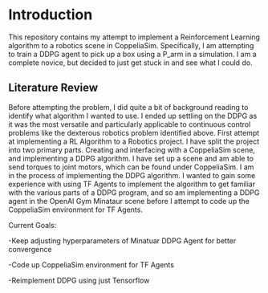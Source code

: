 # Introduction 
This repository contains my attempt to implement a Reinforcement Learning algorithm to a robotics scene in CoppeliaSim. Specifically, I am attempting to train a DDPG agent to pick up a box using a P_arm in a simulation. I am a complete novice, but decided to just get stuck in and see what I could do.
## Literature Review
Before attempting the problem, I did quite a bit of background reading to identify what algorithm I wanted to use. I ended up settling on the DDPG as it was the most versatile and particularly applicable to continuous control problems like the dexterous robotics problem identified above.
First attempt at implementing a RL Algorithm to a Robotics project. 
I have split the project into two primary parts. Creating and interfacing with a CoppeliaSim scene, and implementing a DDPG algorithm.
I have set up a scene and am able to send torques to joint motors, which can be found under CoppeliaSim.
I am in the process of implementing the DDPG algorithm. I wanted to gain some experience with using TF Agents to implement the algorithm to get familiar with the various parts of a DDPG program,
and so am implementing a DDPG agent in the OpenAI Gym Minataur scene before I attempt to code up the CoppeliaSim environment for TF Agents.

Current Goals:

-Keep adjusting hyperparameters of Minatuar DDPG Agent for better convergence

-Code up CoppeliaSim environment for TF Agents

-Reimplement DDPG using just Tensorflow
